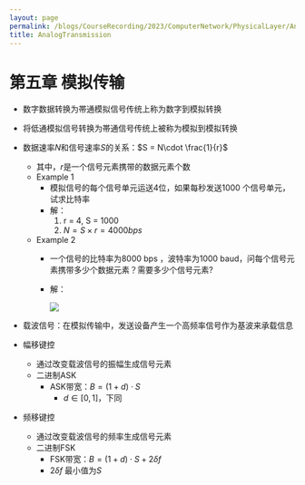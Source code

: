 ```yaml
---
layout: page
permalink: /blogs/CourseRecording/2023/ComputerNetwork/PhysicalLayer/AnalogTransmission/index.html
title: AnalogTransmission
---
```


# 第五章 模拟传输

- 数字数据转换为帯通模拟信号传统上称为数字到模拟转换
- 将低通模拟信号转换为帯通信号传统上被称为模拟到模拟转换
- 数据速率$N$和信号速率$S$的关系：$S = N\cdot \frac{1}{r}$
    - 其中，$r$是一个信号元素携带的数据元素个数
    - Example 1
        - 模拟信号的每个信号单元运送4位，如果每秒发送1000 个信号单元，试求比特率
        - 解：
            1. r = 4, S = 1000
            2. $N = S\times r = 4000 bps$
    - Example 2
        - 一个信号的比特率为8000 bps ，波特率为1000 baud，问每个信号元素携带多少个数据元素？需要多少个信号元素?
        - 解：
            
            <img src="https://CRYoushiwo.github.io/images/blogs/CoursesRecording/ComputerNetwork/PhysicalLayer/Chapter5/Untitled.png" class="blog-image" >
            
- 载波信号：在模拟传输中，发送设备产生一个高频率信号作为基波来承载信息
- 幅移键控
    - 通过改变载波信号的振幅生成信号元素
    - 二进制ASK
        - ASK带宽：$B = (1+d)\cdot S$
            - $d \in [0,1]$，下同
- 频移键控
    - 通过改变载波信号的频率生成信号元素
    - 二进制FSK
        - FSK带宽：$B = (1+d)\cdot S +2\delta f$
        - $2\delta f$ 最小值为$S$